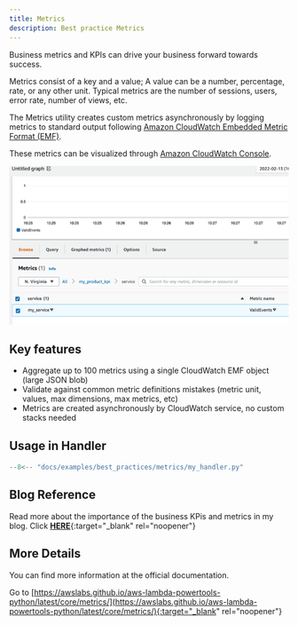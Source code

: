 ```yaml
---
title: Metrics
description: Best practice Metrics
---
```

Business metrics and KPIs can drive your business forward towards success.

Metrics consist of a key and a value; A value can be a number, percentage, rate, or any other unit. Typical metrics are the number of sessions, users, error rate, number of views, etc.

The Metrics utility creates custom metrics asynchronously by logging metrics to standard output following [Amazon CloudWatch Embedded Metric Format (EMF)](https://docs.aws.amazon.com/AmazonCloudWatch/latest/monitoring/CloudWatch_Embedded_Metric_Format.html).

These metrics can be visualized through [Amazon CloudWatch Console](https://console.aws.amazon.com/cloudwatch/).

![Metrics](../media/metrics.png)

## **Key features**

* Aggregate up to 100 metrics using a single CloudWatch EMF object (large JSON blob)
* Validate against common metric definitions mistakes (metric unit, values, max dimensions, max metrics, etc)
* Metrics are created asynchronously by CloudWatch service, no custom stacks needed

## **Usage in Handler**

```python hl_lines="11 14 16" title="my_handler.py"
--8<-- "docs/examples/best_practices/metrics/my_handler.py"
```

## **Blog Reference**

Read more about the importance of the business KPis and metrics in my blog. Click [**HERE**](https://www.ranthebuilder.cloud/post/aws-lambda-cookbook-elevate-your-handler-s-code-part-3-business-domain-observability){:target="_blank" rel="noopener"}

## **More Details**

You can find more information at the official documentation.

Go to [https://awslabs.github.io/aws-lambda-powertools-python/latest/core/metrics/](https://awslabs.github.io/aws-lambda-powertools-python/latest/core/metrics/){:target="_blank" rel="noopener"}
